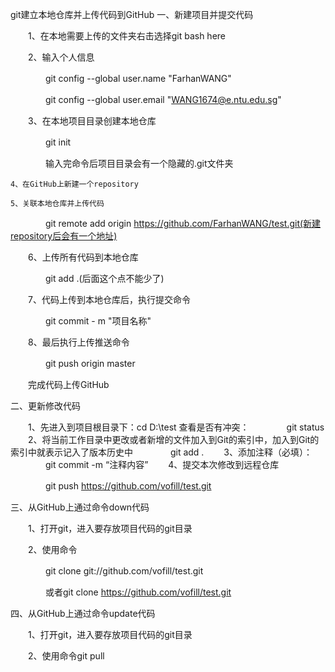 git建立本地仓库并上传代码到GitHub
一、新建项目并提交代码

　　1、在本地需要上传的文件夹右击选择git bash here

　　2、输入个人信息　

　　　　git config --global user.name "FarhanWANG" 

　　　　git config --global user.email "WANG1674@e.ntu.edu.sg"

　　3、在本地项目目录创建本地仓库

　　　　git init

　　　　输入完命令后项目目录会有一个隐藏的.git文件夹
    
    4、在GitHub上新建一个repository
    
    5、关联本地仓库并上传代码

　　　　git remote add origin https://github.com/FarhanWANG/test.git(新建repository后会有一个地址)

　　6、上传所有代码到本地仓库

　　　　git add .(后面这个点不能少了)

　　7、代码上传到本地仓库后，执行提交命令

　　　　git commit - m "项目名称"

　　8、最后执行上传推送命令

　　　　git push origin master

　　完成代码上传GitHub

二、更新修改代码

　　1、先进入到项目根目录下：cd D:\test 查看是否有冲突：
　　　　git status
　　2、将当前工作目录中更改或者新增的文件加入到Git的索引中，加入到Git的索引中就表示记入了版本历史中
　　　　git add .
　　3、添加注释（必填）：
　　　　git commit -m “注释内容”
　　4、提交本次修改到远程仓库

　　　　git push https://github.com/vofill/test.git

三、从GitHub上通过命令down代码

　　1、打开git，进入要存放项目代码的git目录

　　2、使用命令

　　　　git clone git://github.com/vofill/test.git

　　　　或者git clone https://github.com/vofill/test.git

四、从GitHub上通过命令update代码

　　1、打开git，进入要存放项目代码的git目录

　　2、使用命令git pull
